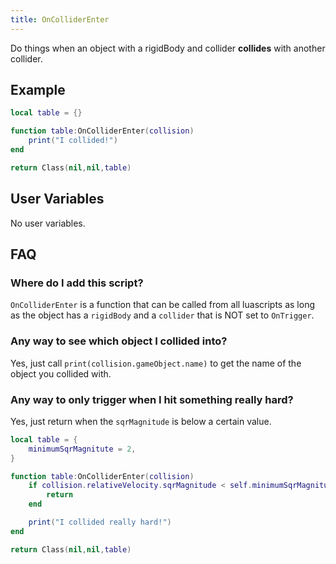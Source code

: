 ```yaml
---
title: OnColliderEnter
---
```


Do things when an object with a rigidBody and collider **collides** with another collider.

## Example

```lua
local table = {}

function table:OnColliderEnter(collision)
    print("I collided!")
end

return Class(nil,nil,table)
```

## User Variables

No user variables.

## FAQ

### Where do I add this script?

`OnColliderEnter` is a function that can be called from all luascripts as long as the object has a `rigidBody` and a `collider` that is NOT set to `OnTrigger`.

### Any way to see which object I collided into?

Yes, just call `print(collision.gameObject.name)` to get the name of the object you collided with.

### Any way to only trigger when I hit something really hard?

Yes, just return when the `sqrMagnitude` is below a certain value.

```lua
local table = {
    minimumSqrMagnitute = 2,
}

function table:OnColliderEnter(collision)
    if collision.relativeVelocity.sqrMagnitude < self.minimumSqrMagnitute then
        return
    end

    print("I collided really hard!")
end

return Class(nil,nil,table)
```
